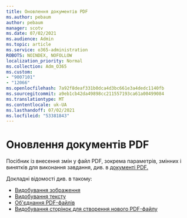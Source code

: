 ```yaml
---
title: Оновлення документів PDF
ms.author: pebaum
author: pebaum
manager: scotv
ms.date: 07/02/2021
ms.audience: Admin
ms.topic: article
ms.service: o365-administration
ROBOTS: NOINDEX, NOFOLLOW
localization_priority: Normal
ms.collection: Adm_O365
ms.custom:
- "9007101"
- "12066"
ms.openlocfilehash: 7a92f8deaf331b0dca4d3bc661e3a4dedc1140fb
ms.sourcegitcommit: a9eb1cb42da49898cc211557193ca61a00499084
ms.translationtype: MT
ms.contentlocale: uk-UA
ms.lasthandoff: 07/02/2021
ms.locfileid: "53381843"
---
```

# <a name="update-pdf-documents"></a>Оновлення документів PDF

Посібник із внесення змін у файл PDF, зокрема параметрів, змінних і винятків для виконання завдання, див. в [документі PDF.](/power-automate/desktop-flows/actions-reference/pdf)

Докладні відомості див. в такому:

- [Видобування зображення](/power-automate/desktop-flows/actions-reference/pdf#pdf-actions)
- [Видобування тексту](/power-automate/desktop-flows/actions-reference/pdf#extracttextfrompdfaction)
- [Об'єднання PDF-файлів](/power-automate/desktop-flows/actions-reference/pdf#mergefiles)
- [Видобування сторінок для створення нового PDF-файлу](/power-automate/desktop-flows/actions-reference/pdf#extractpages)

